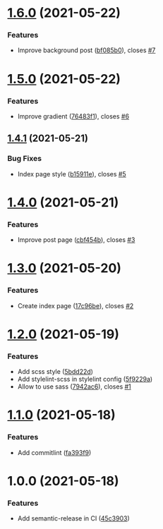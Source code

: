 # [1.6.0](https://github.com/sabrina-go/blog/compare/v1.5.0...v1.6.0) (2021-05-22)


### Features

* Improve background post ([bf085b0](https://github.com/sabrina-go/blog/commit/bf085b07a53434955c7ddba3a9989759ca7b1367)), closes [#7](https://github.com/sabrina-go/blog/issues/7)

# [1.5.0](https://github.com/sabrina-go/blog/compare/v1.4.1...v1.5.0) (2021-05-22)


### Features

* Improve gradient ([76483f1](https://github.com/sabrina-go/blog/commit/76483f11c9a54e819f628511a629913f892f9d73)), closes [#6](https://github.com/sabrina-go/blog/issues/6)

## [1.4.1](https://github.com/sabrina-go/blog/compare/v1.4.0...v1.4.1) (2021-05-21)


### Bug Fixes

* Index page style ([b15911e](https://github.com/sabrina-go/blog/commit/b15911e89ee7b836ce4a1929bb9614ba621b2b2d)), closes [#5](https://github.com/sabrina-go/blog/issues/5)

# [1.4.0](https://github.com/sabrina-go/blog/compare/v1.3.0...v1.4.0) (2021-05-21)


### Features

* Improve post page ([cbf454b](https://github.com/sabrina-go/blog/commit/cbf454b414a7efd2c7d8ab19f96bfa2b55720112)), closes [#3](https://github.com/sabrina-go/blog/issues/3)

# [1.3.0](https://github.com/sabrina-go/blog/compare/v1.2.0...v1.3.0) (2021-05-20)


### Features

* Create index page ([17c96be](https://github.com/sabrina-go/blog/commit/17c96be27b45be45b90c0cb8553b192b71160182)), closes [#2](https://github.com/sabrina-go/blog/issues/2)

# [1.2.0](https://github.com/sabrina-go/blog/compare/v1.1.0...v1.2.0) (2021-05-19)


### Features

* Add scss style ([5bdd22d](https://github.com/sabrina-go/blog/commit/5bdd22d1254c21cd90272347dc905cb2eb2c57e0))
* Add stylelint-scss in stylelint config ([5f9229a](https://github.com/sabrina-go/blog/commit/5f9229a7dc284b5c1f366a4064a3aead451be911))
* Allow to use sass ([7942ac6](https://github.com/sabrina-go/blog/commit/7942ac613399c20e8c2db1427a0522a49ad15ea8)), closes [#1](https://github.com/sabrina-go/blog/issues/1)

# [1.1.0](https://github.com/sabrina-go/blog/compare/v1.0.0...v1.1.0) (2021-05-18)


### Features

* Add commitlint ([fa393f9](https://github.com/sabrina-go/blog/commit/fa393f9d205b5fa8a3cc48a87eeb772098202e5b))

# 1.0.0 (2021-05-18)


### Features

* Add semantic-release in CI ([45c3903](https://github.com/sabrina-go/blog/commit/45c39030290989d34815cc7803ffafe287d5ff6d))
